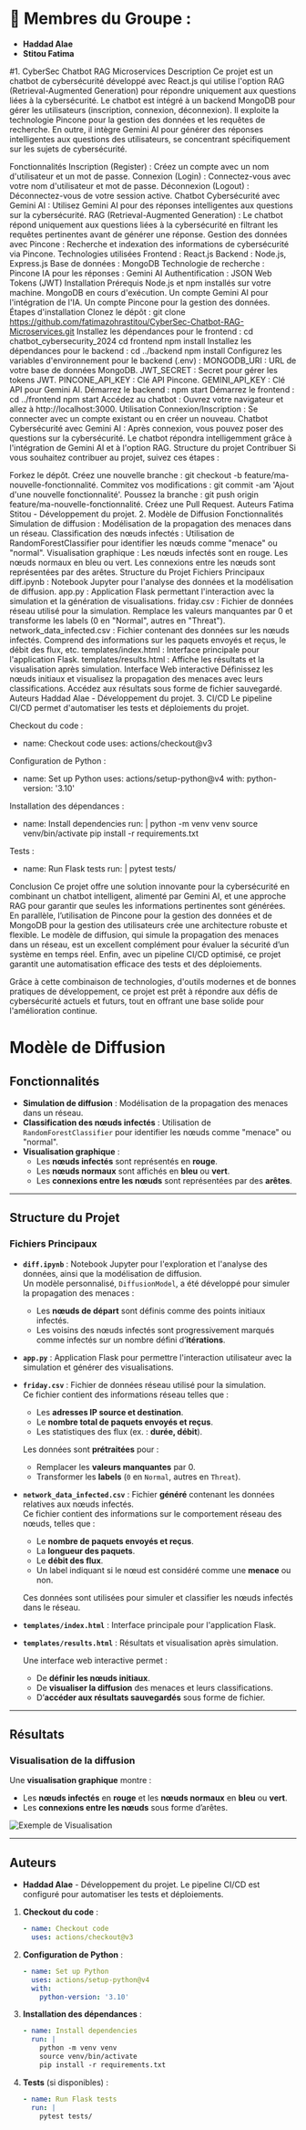 # 📂 Membres du Groupe : 
- **Haddad Alae**
- **Stitou Fatima**

#1. CyberSec Chatbot RAG Microservices
Description
Ce projet est un chatbot de cybersécurité développé avec React.js qui utilise l'option RAG (Retrieval-Augmented Generation) pour répondre uniquement aux questions liées à la cybersécurité. Le chatbot est intégré à un backend MongoDB pour gérer les utilisateurs (inscription, connexion, déconnexion). Il exploite la technologie Pincone pour la gestion des données et les requêtes de recherche. En outre, il intègre Gemini AI pour générer des réponses intelligentes aux questions des utilisateurs, se concentrant spécifiquement sur les sujets de cybersécurité.

Fonctionnalités
Inscription (Register) : Créez un compte avec un nom d'utilisateur et un mot de passe.
Connexion (Login) : Connectez-vous avec votre nom d'utilisateur et mot de passe.
Déconnexion (Logout) : Déconnectez-vous de votre session active.
Chatbot Cybersécurité avec Gemini AI : Utilisez Gemini AI pour des réponses intelligentes aux questions sur la cybersécurité.
RAG (Retrieval-Augmented Generation) : Le chatbot répond uniquement aux questions liées à la cybersécurité en filtrant les requêtes pertinentes avant de générer une réponse.
Gestion des données avec Pincone : Recherche et indexation des informations de cybersécurité via Pincone.
Technologies utilisées
Frontend : React.js
Backend : Node.js, Express.js
Base de données : MongoDB
Technologie de recherche : Pincone
IA pour les réponses : Gemini AI
Authentification : JSON Web Tokens (JWT)
Installation
Prérequis
Node.js et npm installés sur votre machine.
MongoDB en cours d'exécution.
Un compte Gemini AI pour l'intégration de l'IA.
Un compte Pincone pour la gestion des données.
Étapes d'installation
Clonez le dépôt :
git clone https://github.com/fatimazohrastitou/CyberSec-Chatbot-RAG-Microservices.git
Installez les dépendances pour le frontend :
cd chatbot_cybersecurity_2024
cd frontend
npm install
Installez les dépendances pour le backend :
cd ../backend
npm install
Configurez les variables d'environnement pour le backend (.env) :
MONGODB_URI : URL de votre base de données MongoDB.
JWT_SECRET : Secret pour gérer les tokens JWT.
PINCONE_API_KEY : Clé API Pincone.
GEMINI_API_KEY : Clé API pour Gemini AI.
Démarrez le backend :
npm start
Démarrez le frontend :
cd ../frontend
npm start
Accédez au chatbot : Ouvrez votre navigateur et allez à http://localhost:3000.
Utilisation
Connexion/Inscription : Se connecter avec un compte existant ou en créer un nouveau.
Chatbot Cybersécurité avec Gemini AI : Après connexion, vous pouvez poser des questions sur la cybersécurité. Le chatbot répondra intelligemment grâce à l'intégration de Gemini AI et à l'option RAG.
Structure du projet
Contribuer
Si vous souhaitez contribuer au projet, suivez ces étapes :

Forkez le dépôt.
Créez une nouvelle branche : git checkout -b feature/ma-nouvelle-fonctionnalité.
Commitez vos modifications : git commit -am 'Ajout d'une nouvelle fonctionnalité'.
Poussez la branche : git push origin feature/ma-nouvelle-fonctionnalité.
Créez une Pull Request.
Auteurs
Fatima Stitou - Développement du projet.
2. Modèle de Diffusion
Fonctionnalités
Simulation de diffusion : Modélisation de la propagation des menaces dans un réseau.
Classification des nœuds infectés : Utilisation de RandomForestClassifier pour identifier les nœuds comme "menace" ou "normal".
Visualisation graphique :
Les nœuds infectés sont en rouge.
Les nœuds normaux en bleu ou vert.
Les connexions entre les nœuds sont représentées par des arêtes.
Structure du Projet
Fichiers Principaux
diff.ipynb : Notebook Jupyter pour l'analyse des données et la modélisation de diffusion.
app.py : Application Flask permettant l'interaction avec la simulation et la génération de visualisations.
friday.csv : Fichier de données réseau utilisé pour la simulation.
Remplace les valeurs manquantes par 0 et transforme les labels (0 en "Normal", autres en "Threat").
network_data_infected.csv : Fichier contenant des données sur les nœuds infectés.
Comprend des informations sur les paquets envoyés et reçus, le débit des flux, etc.
templates/index.html : Interface principale pour l'application Flask.
templates/results.html : Affiche les résultats et la visualisation après simulation.
Interface Web interactive
Définissez les nœuds initiaux et visualisez la propagation des menaces avec leurs classifications.
Accédez aux résultats sous forme de fichier sauvegardé.
Auteurs
Haddad Alae - Développement du projet.
3. CI/CD
Le pipeline CI/CD permet d'automatiser les tests et déploiements du projet.

Checkout du code :
- name: Checkout code
uses: actions/checkout@v3

Configuration de Python :
- name: Set up Python
uses: actions/setup-python@v4
with:
python-version: '3.10'

Installation des dépendances :
- name: Install dependencies
run: |
python -m venv venv
source venv/bin/activate
pip install -r requirements.txt

Tests :
- name: Run Flask tests
run: |
pytest tests/

Conclusion
Ce projet offre une solution innovante pour la cybersécurité en combinant un chatbot intelligent, alimenté par Gemini AI, et une approche RAG pour garantir que seules les informations pertinentes sont générées. En parallèle, l’utilisation de Pincone pour la gestion des données et de MongoDB pour la gestion des utilisateurs crée une architecture robuste et flexible. Le modèle de diffusion, qui simule la propagation des menaces dans un réseau, est un excellent complément pour évaluer la sécurité d’un système en temps réel. Enfin, avec un pipeline CI/CD optimisé, ce projet garantit une automatisation efficace des tests et des déploiements.

Grâce à cette combinaison de technologies, d'outils modernes et de bonnes pratiques de développement, ce projet est prêt à répondre aux défis de cybersécurité actuels et futurs, tout en offrant une base solide pour l'amélioration continue.


# Modèle de Diffusion

## Fonctionnalités

- **Simulation de diffusion** : Modélisation de la propagation des menaces dans un réseau.
- **Classification des nœuds infectés** : Utilisation de `RandomForestClassifier` pour identifier les nœuds comme "menace" ou "normal".
- **Visualisation graphique** :
  - Les **nœuds infectés** sont représentés en **rouge**.
  - Les **nœuds normaux** sont affichés en **bleu** ou **vert**.
  - Les **connexions entre les nœuds** sont représentées par des **arêtes**.

---

## Structure du Projet

### Fichiers Principaux

- **`diff.ipynb`** : Notebook Jupyter pour l'exploration et l'analyse des données, ainsi que la modélisation de diffusion.  
  Un modèle personnalisé, `DiffusionModel`, a été développé pour simuler la propagation des menaces :
  - Les **nœuds de départ** sont définis comme des points initiaux infectés.
  - Les voisins des nœuds infectés sont progressivement marqués comme infectés sur un nombre défini d’**itérations**.

- **`app.py`** : Application Flask pour permettre l'interaction utilisateur avec la simulation et générer des visualisations.

- **`friday.csv`** : Fichier de données réseau utilisé pour la simulation.  
  Ce fichier contient des informations réseau telles que :  
  - Les **adresses IP source et destination**.  
  - Le **nombre total de paquets envoyés et reçus**.  
  - Les statistiques des flux (ex. : **durée, débit**).  

  Les données sont **prétraitées** pour :  
  - Remplacer les **valeurs manquantes** par 0.  
  - Transformer les **labels** (`0` en `Normal`, autres en `Threat`).

- **`network_data_infected.csv`** : Fichier **généré** contenant les données relatives aux nœuds infectés.  
  Ce fichier contient des informations sur le comportement réseau des nœuds, telles que :
  - Le **nombre de paquets envoyés et reçus**.
  - La **longueur des paquets**.
  - Le **débit des flux**.
  - Un label indiquant si le nœud est considéré comme une **menace** ou non.  

  Ces données sont utilisées pour simuler et classifier les nœuds infectés dans le réseau.

- **`templates/index.html`** : Interface principale pour l'application Flask.  
- **`templates/results.html`** : Résultats et visualisation après simulation.  

  Une interface web interactive permet :  
  - De **définir les nœuds initiaux**.  
  - De **visualiser la diffusion** des menaces et leurs classifications.  
  - D’**accéder aux résultats sauvegardés** sous forme de fichier.  

---

## Résultats

### Visualisation de la diffusion

Une **visualisation graphique** montre :  
- Les **nœuds infectés** en **rouge** et les **nœuds normaux** en **bleu** ou **vert**.  
- Les **connexions entre les nœuds** sous forme d’arêtes.  

![Exemple de Visualisation](https://github.com/user-attachments/assets/c5c1e70d-be9a-4ba2-8657-0dc8be3dfa3a)

---

## Auteurs

- **Haddad Alae** - Développement du projet.
Le pipeline CI/CD est configuré pour automatiser les tests et déploiements.

1. **Checkout du code** :
    ```yaml
    - name: Checkout code
      uses: actions/checkout@v3
    ```

2. **Configuration de Python** :
    ```yaml
    - name: Set up Python
      uses: actions/setup-python@v4
      with:
        python-version: '3.10'
    ```

3. **Installation des dépendances** :
    ```yaml
    - name: Install dependencies
      run: |
        python -m venv venv
        source venv/bin/activate
        pip install -r requirements.txt
    ```

4. **Tests** (si disponibles) :
    ```yaml
    - name: Run Flask tests
      run: |
        pytest tests/
    ```
